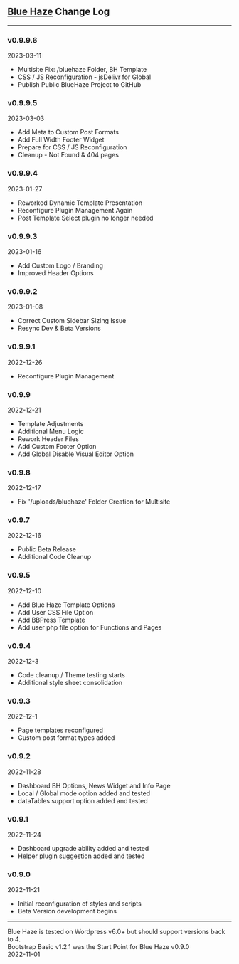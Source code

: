 ## [Blue Haze](https://elite-star-services.com/blue-haze/) Change Log

---

### v0.9.9.6
2023-03-11

* Multisite Fix: /bluehaze Folder, BH Template
* CSS / JS Reconfiguration - jsDelivr for Global
* Publish Public BlueHaze Project to GitHub

### v0.9.9.5
2023-03-03

* Add Meta to Custom Post Formats
* Add Full Width Footer Widget
* Prepare for CSS / JS Reconfiguration
* Cleanup - Not Found & 404 pages

### v0.9.9.4
2023-01-27

* Reworked Dynamic Template Presentation
* Reconfigure Plugin Management Again
* Post Template Select plugin no longer needed

### v0.9.9.3
2023-01-16

* Add Custom Logo / Branding
* Improved Header Options

### v0.9.9.2
2023-01-08

* Correct Custom Sidebar Sizing Issue
* Resync Dev & Beta Versions

### v0.9.9.1
2022-12-26

* Reconfigure Plugin Management

### v0.9.9
2022-12-21

* Template Adjustments
* Additional Menu Logic
* Rework Header Files
* Add Custom Footer Option
* Add Global Disable Visual Editor Option

### v0.9.8
2022-12-17

* Fix '/uploads/bluehaze' Folder Creation for Multisite

### v0.9.7
2022-12-16

* Public Beta Release
* Additional Code Cleanup

### v0.9.5
2022-12-10

* Add Blue Haze Template Options
* Add User CSS File Option
* Add BBPress Template
* Add user php file option for Functions and Pages

### v0.9.4
2022-12-3

* Code cleanup / Theme testing starts
* Additional style sheet consolidation

### v0.9.3
2022-12-1

* Page templates reconfigured
* Custom post format types added

### v0.9.2
2022-11-28

* Dashboard BH Options, News Widget and Info Page
* Local / Global mode option added and tested
* dataTables support option added and tested

### v0.9.1
2022-11-24

* Dashboard upgrade ability added and tested
* Helper plugin suggestion added and tested

### v0.9.0
2022-11-21

* Initial reconfiguration of styles and scripts
* Beta Version development begins

---

Blue Haze is tested on Wordpress v6.0+ but should support versions back to 4.  
Bootstrap Basic v1.2.1 was the Start Point for Blue Haze v0.9.0  
2022-11-01